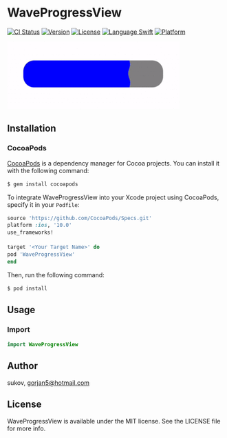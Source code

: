 # WaveProgressView

[![CI Status](http://img.shields.io/travis/sukov/WaveProgressView.svg?style=flat)](https://travis-ci.org/sukov/WaveProgressView)
[![Version](https://img.shields.io/cocoapods/v/WaveProgressView.svg?style=flat)](http://cocoapods.org/pods/SHGWebViewController)
[![License](https://img.shields.io/cocoapods/l/WaveProgressView.svg?style=flat)](http://cocoapods.org/pods/WaveProgressView)
[![Language Swift](https://img.shields.io/badge/Language-Swift%204.0-orange.svg?style=flat)](https://swift.org)
[![Platform](https://img.shields.io/cocoapods/p/WaveProgressView.svg?style=flat)](http://cocoapods.org/pods/WaveProgressView)

![WaveProgressView](Screenshots/waveProgressView.gif)

## Installation

### CocoaPods

[CocoaPods](http://cocoapods.org) is a dependency manager for Cocoa projects. You can install it with the following command:

```bash
$ gem install cocoapods
```

To integrate WaveProgressView into your Xcode project using CocoaPods, specify it in your `Podfile`:

```ruby
source 'https://github.com/CocoaPods/Specs.git'
platform :ios, '10.0'
use_frameworks!

target '<Your Target Name>' do
pod 'WaveProgressView'
end
```

Then, run the following command:

```bash
$ pod install
```

## Usage

### Import

```swift
import WaveProgressView
```

## Author

sukov, gorjan5@hotmail.com

## License

WaveProgressView is available under the MIT license. See the LICENSE file for more info.
